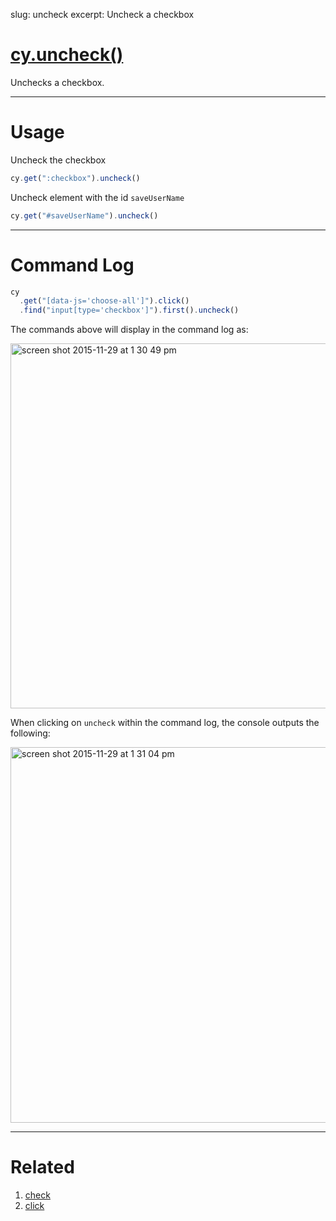 slug: uncheck
excerpt: Uncheck a checkbox

# [cy.uncheck()](#usage)

Unchecks a checkbox.

***

# Usage

Uncheck the checkbox

```javascript
cy.get(":checkbox").uncheck()
```

Uncheck element with the id `saveUserName`

```javascript
cy.get("#saveUserName").uncheck()
```

***

# Command Log

```javascript
cy
  .get("[data-js='choose-all']").click()
  .find("input[type='checkbox']").first().uncheck()
```

The commands above will display in the command log as:

<img width="584" alt="screen shot 2015-11-29 at 1 30 49 pm" src="https://cloud.githubusercontent.com/assets/1271364/11459133/7bf25814-969d-11e5-9f03-9d2d4538fcd5.png">

When clicking on `uncheck` within the command log, the console outputs the following:

<img width="601" alt="screen shot 2015-11-29 at 1 31 04 pm" src="https://cloud.githubusercontent.com/assets/1271364/11459134/7f29dea8-969d-11e5-9843-dfd07dfe888f.png">

***

# Related

1. [check](http://on.cypress.io/api/check)
1. [click](http://on.cypress.io/api/click)